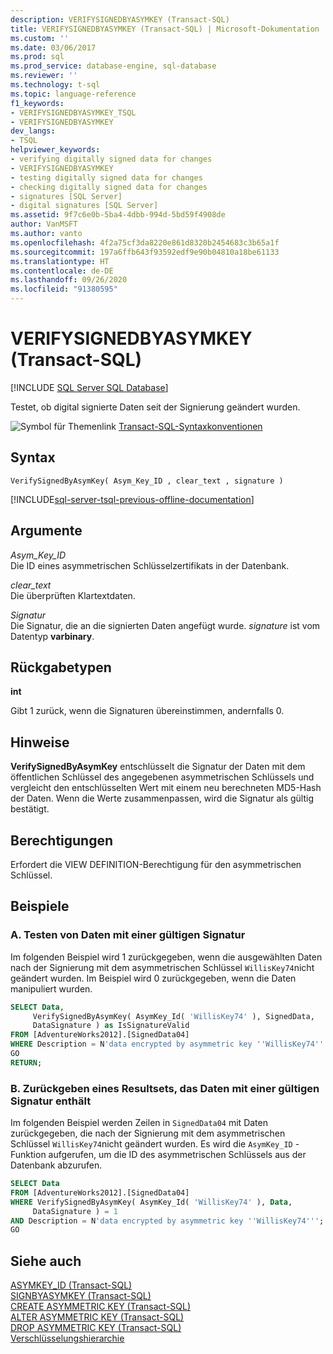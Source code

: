 ```yaml
---
description: VERIFYSIGNEDBYASYMKEY (Transact-SQL)
title: VERIFYSIGNEDBYASYMKEY (Transact-SQL) | Microsoft-Dokumentation
ms.custom: ''
ms.date: 03/06/2017
ms.prod: sql
ms.prod_service: database-engine, sql-database
ms.reviewer: ''
ms.technology: t-sql
ms.topic: language-reference
f1_keywords:
- VERIFYSIGNEDBYASYMKEY_TSQL
- VERIFYSIGNEDBYASYMKEY
dev_langs:
- TSQL
helpviewer_keywords:
- verifying digitally signed data for changes
- VERIFYSIGNEDBYASYMKEY
- testing digitally signed data for changes
- checking digitally signed data for changes
- signatures [SQL Server]
- digital signatures [SQL Server]
ms.assetid: 9f7c6e0b-5ba4-4dbb-994d-5bd59f4908de
author: VanMSFT
ms.author: vanto
ms.openlocfilehash: 4f2a75cf3da8220e861d8320b2454683c3b65a1f
ms.sourcegitcommit: 197a6ffb643f93592edf9e90b04810a18be61133
ms.translationtype: HT
ms.contentlocale: de-DE
ms.lasthandoff: 09/26/2020
ms.locfileid: "91380595"
---
```

# <a name="verifysignedbyasymkey-transact-sql"></a>VERIFYSIGNEDBYASYMKEY (Transact-SQL)
[!INCLUDE [SQL Server SQL Database](../../includes/applies-to-version/sql-asdb.md)]

  Testet, ob digital signierte Daten seit der Signierung geändert wurden.  
  
 ![Symbol für Themenlink](../../database-engine/configure-windows/media/topic-link.gif "Symbol für Themenlink") [Transact-SQL-Syntaxkonventionen](../../t-sql/language-elements/transact-sql-syntax-conventions-transact-sql.md)  
  
## <a name="syntax"></a>Syntax  
  
```syntaxsql
VerifySignedByAsymKey( Asym_Key_ID , clear_text , signature )  
```  
  
[!INCLUDE[sql-server-tsql-previous-offline-documentation](../../includes/sql-server-tsql-previous-offline-documentation.md)]

## <a name="arguments"></a>Argumente
 *Asym_Key_ID*  
 Die ID eines asymmetrischen Schlüsselzertifikats in der Datenbank.  
  
 *clear_text*  
 Die überprüften Klartextdaten.  
  
 *Signatur*  
 Die Signatur, die an die signierten Daten angefügt wurde. *signature* ist vom Datentyp **varbinary**.  
  
## <a name="return-types"></a>Rückgabetypen  
 **int**  
  
 Gibt 1 zurück, wenn die Signaturen übereinstimmen, andernfalls 0.  
  
## <a name="remarks"></a>Hinweise  
 **VerifySignedByAsymKey** entschlüsselt die Signatur der Daten mit dem öffentlichen Schlüssel des angegebenen asymmetrischen Schlüssels und vergleicht den entschlüsselten Wert mit einem neu berechneten MD5-Hash der Daten. Wenn die Werte zusammenpassen, wird die Signatur als gültig bestätigt.  
  
## <a name="permissions"></a>Berechtigungen  
 Erfordert die VIEW DEFINITION-Berechtigung für den asymmetrischen Schlüssel.  
  
## <a name="examples"></a>Beispiele  
  
### <a name="a-testing-for-data-with-a-valid-signature"></a>A. Testen von Daten mit einer gültigen Signatur  
 Im folgenden Beispiel wird 1 zurückgegeben, wenn die ausgewählten Daten nach der Signierung mit dem asymmetrischen Schlüssel `WillisKey74`nicht geändert wurden. Im Beispiel wird 0 zurückgegeben, wenn die Daten manipuliert wurden.  
  
```sql
SELECT Data,  
     VerifySignedByAsymKey( AsymKey_Id( 'WillisKey74' ), SignedData,  
     DataSignature ) as IsSignatureValid  
FROM [AdventureWorks2012].[SignedData04]   
WHERE Description = N'data encrypted by asymmetric key ''WillisKey74''';  
GO  
RETURN;  
```  
  
### <a name="b-returning-a-result-set-that-contains-data-with-a-valid-signature"></a>B. Zurückgeben eines Resultsets, das Daten mit einer gültigen Signatur enthält  
 Im folgenden Beispiel werden Zeilen in `SignedData04` mit Daten zurückgegeben, die nach der Signierung mit dem asymmetrischen Schlüssel `WillisKey74`nicht geändert wurden. Es wird die `AsymKey_ID` -Funktion aufgerufen, um die ID des asymmetrischen Schlüssels aus der Datenbank abzurufen.  
  
```sql
SELECT Data   
FROM [AdventureWorks2012].[SignedData04]   
WHERE VerifySignedByAsymKey( AsymKey_Id( 'WillisKey74' ), Data,  
     DataSignature ) = 1  
AND Description = N'data encrypted by asymmetric key ''WillisKey74''';  
GO  
```  
  
## <a name="see-also"></a>Siehe auch  
 [ASYMKEY_ID &#40;Transact-SQL&#41;](../../t-sql/functions/asymkey-id-transact-sql.md)   
 [SIGNBYASYMKEY &#40;Transact-SQL&#41;](../../t-sql/functions/signbyasymkey-transact-sql.md)   
 [CREATE ASYMMETRIC KEY &#40;Transact-SQL&#41;](../../t-sql/statements/create-asymmetric-key-transact-sql.md)   
 [ALTER ASYMMETRIC KEY &#40;Transact-SQL&#41;](../../t-sql/statements/alter-asymmetric-key-transact-sql.md)   
 [DROP ASYMMETRIC KEY &#40;Transact-SQL&#41;](../../t-sql/statements/drop-asymmetric-key-transact-sql.md)   
 [Verschlüsselungshierarchie](../../relational-databases/security/encryption/encryption-hierarchy.md)  
  
  
